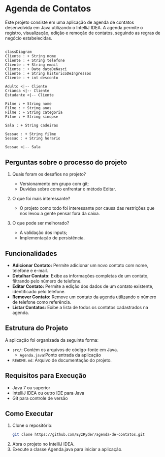 # Agenda de Contatos

Este projeto consiste em uma aplicação de agenda de contatos desenvolvida em Java utilizando o IntelliJ IDEA. A agenda permite o registro, visualização, edição e remoção de contatos, seguindo as regras de negócio estabelecidas.

##

```mermaid
classDiagram
Cliente : + String nome
Cliente : + String telefone
Cliente : + String email
Cliente : + Date dataDeNasci
Cliente : + String historicoDeIngressos
Cliente : + int desconto

Adulto <|-- Cliente
Crianca <|-- Cliente
Estudante <|-- Cliente

Filme : + String nome
Filme : + String anos
Filme : + String categoria
Filme : + String sinopse

Sala : + String cadeiras

Sessao : + String filme
Sessao : + String horario

Sessao <|-- Sala
```


## Perguntas sobre o processo do projeto

1. Quais foram os desafios no projeto?
   - Versionamento em grupo com git;
   - Duvidas sobre como enfrentar o método Editar.

2. O que foi mais interessante?
    - O projeto como todo foi interessante por causa das restrições que nos levou a gente pensar fora da caixa.

3. O que pode ser melhorado?
    - A validação dos inputs;
    - Implementação de persistência.

## Funcionalidades

- **Adicionar Contato:** Permite adicionar um novo contato com nome, telefone e e-mail.
- **Detalhar Contato:** Exibe as informações completas de um contato, filtrando pelo número de telefone.
- **Editar Contato:** Permite a edição dos dados de um contato existente, identificado pelo telefone.
- **Remover Contato:** Remove um contato da agenda utilizando o número de telefone como referência.
- **Listar Contatos:** Exibe a lista de todos os contatos cadastrados na agenda.

## Estrutura do Projeto

A aplicação foi organizada da seguinte forma:
- `src/`: Contém os arquivos de código-fonte em Java.
  - `Agenda.java`:Ponto entrada da aplicação
- `README.md`: Arquivo de documentação do projeto.

## Requisitos para Execução

- Java 7 ou superior
- IntelliJ IDEA ou outro IDE para Java
- Git para controle de versão

## Como Executar

1. Clone o repositório:
   ```bash
   git clone https://github.com/EyzRyder/agenda-de-contatos.git
   ```
2. Abra o projeto no IntelliJ IDEA.
3. Execute a classe Agenda.java para iniciar a aplicação.


